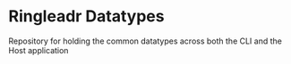 # Ringleadr Datatypes

Repository for holding the common datatypes across both the CLI and the Host application
